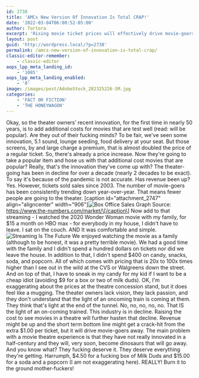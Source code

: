 ```yaml
---
id: 2738
title: 'AMCs New Version Of Innovation Is Total CRAP!'
date: '2022-03-04T06:00:52-05:00'
author: Tortora
excerpt: 'Rising movie ticket prices will effectively drive movie-goers away resulting in people choosing streaming over going out to the movies'
layout: post
guid: 'http://wordpress.local/?p=2738'
permalink: /amcs-new-version-of-innovation-is-total-crap/
classic-editor-remember:
    - classic-editor
aops_lpp_meta_landing_id:
    - '1085'
aops_lpp_meta_landing_enabled:
    - '0'
image: /images/post/AdobeStock_282325226-SM.jpg
categories:
    - 'FACT OR FICTION'
    - 'THE HONEYWAGON'
---
```


Okay, so the theater owners’ recent innovation, for the first time in nearly 50 years, is to add additional costs for movies that are test well (read: will be popular). Are they out of their fucking minds? To be fair, we've seen some innovation, 5.1 sound, lounge seeding, food delivery at your seat. But those screens, by and large charge a premium, that is almost doubled the price of a regular ticket. So, there's already a price increase. Now they're going to take a popular item and hose us with that additional cost movies that are popular? Really, that's the innovation they've come up with? The theater-going has been in decline for over a decade (nearly 2 decades to be exact). To say it's because of the pandemic is not accurate. Has revenue been up? Yes. However, tickets sold sales since 2003. The number of movie-goers has been consistently trending down year-over-year. That means fewer people are going to the theater. \[caption id="attachment\_2747" align="aligncenter" width="906"\]![Box Office Sales Graph](http://wordpress.local/wp-content/uploads/2022/03/Box-Office-Sales-Graph-V2-e1646765282203.png) Source: https://www.the-numbers.com/market/\[/caption\] Now add to that streaming - I watched the 2020 Wonder Woman movie with my family, for $15 a month on HBO max - for everybody in my house, I didn't have to leave. I sat on the couch. AND It was comfortable and simple. ![Streaming Is The Future](http://wordpress.local/wp-content/uploads/2022/03/AdobeStock_311731041-SM.jpg) We enjoyed watching the movie as a family (although to be honest, it was a pretty terrible movie). We had a good time with the family and I didn't spend a hundred dollars on tickets nor did we leave the house. In addition to that, I didn't spend $400 on candy, snacks, soda, and popcorn. All of which comes with pricing that is 20x to 100x times higher than I see out in the wild at the CVS or Walgreens down the street. And on top of that, I have to sneak in my candy for my kid if I want to be a cheap idiot (avoiding $9 for a box or two of milk duds). OK, I'm exaggerating about the prices at the theatre concession stand, but it does feel like a mugging. The theater owners lack vision, they lack passion, and they don't understand that the light of an oncoming train is coming at them. They think that's light at the end of the tunnel. No, no, no, no, no. That IS the light of an on-coming trained. This industry is in decline. Raising the cost to see movies in a theatre will further hasten that decline. Revenue might be up and the short term bottom line might get a crack-hit from the extra $1.00 per ticket, but it will drive movie-goers away. The main problem with a movie theatre experience is that they have not really innovated in a half-century and they will, very soon, become dinosaurs that will go away. And you know what? They fucking deserve it. They deserve everything they're getting. Harrumph, $4.50 for a fucking box of Milk Duds and $15.00 for a soda and a popcorn (I am not exaggerating here). REALLY! Burn it to the ground mother-fuckers!